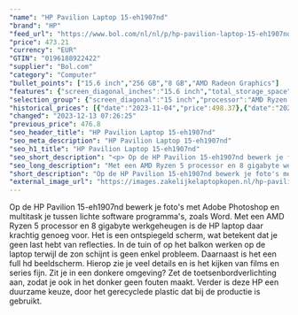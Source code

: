 ```yaml
---
"name": "HP Pavilion Laptop 15-eh1907nd"
"brand": "HP"
"feed_url": "https://www.bol.com/nl/nl/p/hp-pavilion-laptop-15-eh1907nd/9300000057285563"
"price": 473.21
"currency": "EUR"
"GTIN": "0196188922422"
"supplier": "Bol.com"
"category": "Computer"
"bullet_points": ["15.6 inch","256 GB","8 GB","AMD Radeon Graphics"]
"features": {"screen_diagonal_inches":"15.6 inch","total_storage_space":"256 GB","memory_size":"8 GB","graphics_card":"AMD Radeon Graphics"}
"selection_group": {"screen_diagonal":"15 inch","processor":"AMD Ryzen 5","changed_price_past_3_days":true,"product_family":"Pavilion"}
"historical_prices": [{"date":"2023-11-04","price":498.37},{"date":"2023-12-07","price":494.77},{"date":"2023-12-08","price":491.18},{"date":"2023-12-09","price":487.59},{"date":"2023-12-10","price":483.99},{"date":"2023-12-11","price":480.4},{"date":"2023-12-12","price":476.8},{"date":"2023-12-13","price":473.21}]
"changed": "2023-12-13 07:26:25"
"previous_price": 476.8
"seo_header_title": "HP Pavilion Laptop 15-eh1907nd"
"seo_meta_description": "HP Pavilion Laptop 15-eh1907nd"
"seo_h1_title": "HP Pavilion Laptop 15-eh1907nd"
"seo_short_description": "<p> Op de HP Pavilion 15-eh1907nd bewerk je foto's met Adobe Photoshop en multitask je tussen lichte software programma's, zoals Word."
"seo_long_description": "Met een AMD Ryzen 5 processor en 8 gigabyte werkgeheugen is de HP laptop daar krachtig genoeg voor. Het is een ontspiegeld scherm, wat betekent dat je geen last hebt van reflecties. In de tuin of op het balkon werken op de laptop terwijl de zon schijnt is geen enkel probleem. Daarnaast is het een full hd beeldscherm. Hierop zie je veel details en is het kijken van films en series fijn. Zit je in een donkere omgeving? Zet de toetsenbordverlichting aan, zodat je ook in het donker geen fouten maakt. Verder is deze HP een duurzame keuze, door het gerecyclede plastic dat bij de productie is gebruikt. </p>"
"short_description": "Op de HP Pavilion 15-eh1907nd bewerk je foto's met Adobe Photoshop en multitask je tussen lichte software programma's, zoals Word. Met een AMD Ryzen 5 processor en 8 gigabyte werkgeheugen is de HP laptop daar krachtig genoeg voor. Het is een ontspiegeld scherm, wat betekent dat je geen last hebt van reflecties. In de tuin of op het balkon werken op de laptop terwijl de zon schijnt is geen enkel probleem. Daarnaast is het een full hd beeldscherm. Hierop zie je veel details en is het kijken van films en series fijn. Zit je in een donkere omgeving? Zet de toetsenbordverlichting aan, zodat je ook in het donker geen fouten maakt. Verder is deze HP een duurzame keuze, door het gerecyclede plastic dat bij de productie is gebruikt."
"external_image_url": "https://images.zakelijkelaptopkopen.nl/hp-pavilion-laptop-15-eh1907nd.webp"
---
```


<p> Op de HP Pavilion 15-eh1907nd bewerk je foto's met Adobe Photoshop en multitask je tussen lichte software programma's, zoals Word. Met een AMD Ryzen 5 processor en 8 gigabyte werkgeheugen is de HP laptop daar krachtig genoeg voor. Het is een ontspiegeld scherm, wat betekent dat je geen last hebt van reflecties. In de tuin of op het balkon werken op de laptop terwijl de zon schijnt is geen enkel probleem. Daarnaast is het een full hd beeldscherm. Hierop zie je veel details en is het kijken van films en series fijn. Zit je in een donkere omgeving? Zet de toetsenbordverlichting aan, zodat je ook in het donker geen fouten maakt. Verder is deze HP een duurzame keuze, door het gerecyclede plastic dat bij de productie is gebruikt. </p>